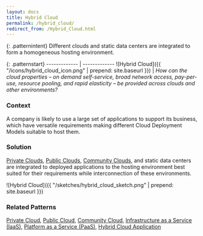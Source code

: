 ```yaml
---
layout: docs
title: Hybrid Cloud
permalink: /hybrid_cloud/
redirect_from: /Hybrid_Cloud.html
---
```


{: .patternintent}
Different clouds and static data centers are integrated to form a homogeneous hosting environment.

{: .patternstart}
------------- | -------------
![Hybrid Cloud]({{ "/icons/hybrid_cloud_icon.png" | prepend: site.baseurl }})  | *How can the cloud properties – on demand self-service, broad network access, pay-per-use, resource pooling, and rapid elasticity – be provided across clouds and other environments?*

### Context

A company is likely to use a large set of applications to support its business, which have versatile requirements making different Cloud Deployment Models suitable to host them.

### Solution

[Private Clouds](/private_cloud/), [Public Clouds](/public_cloud/), [Community Clouds](/community_cloud/), and static data centers are integrated to deployed applications to the hosting environment best suited for their requirements while interconnection of these environments.
 
![Hybrid Cloud]({{ "/sketches/hybrid_cloud_sketch.png" | prepend: site.baseurl }})

### Related Patterns

[Private Cloud](/private_cloud/), [Public Cloud](/public_cloud/), [Community Cloud](/community_cloud/), [Infrastructure as a Service (IaaS)](/infrastructure_as_a_service/), [Platform as a Service (PaaS)](/platform_as_a_service/), [Hybrid Cloud Application](/hybrid_cloud_application/)
